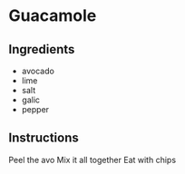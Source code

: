 # Guacamole
## Ingredients
* avocado
* lime
* salt
* galic
* pepper
## Instructions
Peel the avo
Mix it all together
Eat with chips

